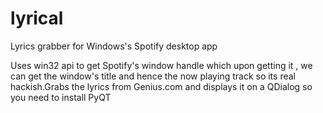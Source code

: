 # lyrical
Lyrics grabber for Windows's Spotify desktop app

Uses win32 api to get Spotify's window handle which upon getting it , we can get the window's title and hence the now playing track 
so its real hackish.Grabs the lyrics from Genius.com and displays it on a QDialog so you need to install PyQT
